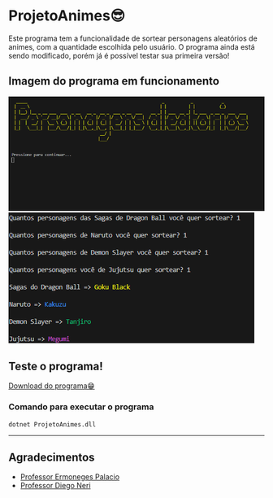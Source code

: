 # ProjetoAnimes😎

Este programa tem a funcionalidade de sortear personagens aleatórios de animes, com a quantidade escolhida pelo usuário. O programa ainda está sendo modificado, porém já é possível testar sua primeira versão!

## Imagem do programa em funcionamento

![início do programa](imagemprograma.png)
![funcionalidade](imagemfuncionamento.png)


## Teste o programa!

[Download do programa😁](dist/ProjetoAnimes.zip)

### Comando para executar o programa
```
dotnet ProjetoAnimes.dll
```

---
## Agradecimentos

- [Professor Ermoneges Palacio](https://github.com/ermogenes#ermogenes-palacio-)
- [Professor Diego Neri](https://github.com/diegoneri)